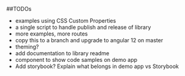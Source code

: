 ##TODOs
- examples using CSS Custom Properties
- a single script to handle publish and release of library
- more examples, more routes
- copy this to a branch and upgrade to angular 12 on master
- theming?
- add documentation to library readme
- component to show code samples on demo app
- Add storybook? Explain what belongs in demo app vs Storybook
